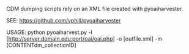 CDM dumping scripts rely on an XML file created with pyoaiharvester.

SEE: https://github.com/vphill/pyoaiharvester

USAGE: python pyoaiharvest.py -l [http://server.domain.edu:port/oai/oai.php] -o [outfile.xml] -m [CONTENTdm_collectionID]
